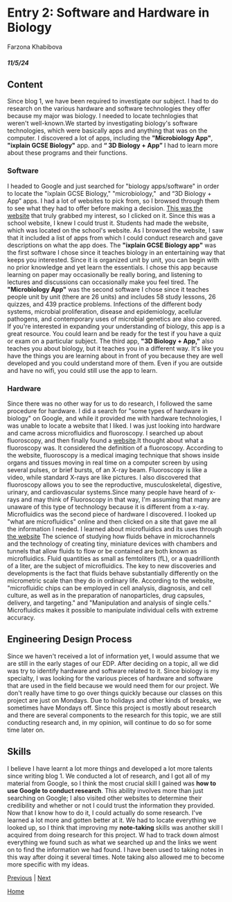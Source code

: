 # Entry 2: Software and Hardware in Biology 
Farzona Khabibova 
##### 11/5/24

## Content
Since blog 1, we have been required to investigate our subject. I had to do research on the various hardware and software technologies they offer because my major was biology. I needed to locate technlogies that weren't well-known.We started by investigating biology's software technologies, which were basically apps and anything that was on the computer. I discovered a lot of apps, including the **"Microbiology App"**, **"ixplain GCSE Biology"** app. and **“ 3D Biology + App”**  I had to learn more about these programs and their functions. 

### Software 
I headed to Google and just searched for "biology apps/software" in order to locate the "ixplain GCSE Biology," "microbiology,"  and “3D Biology + App” apps. I had a lot of websites to pick from, so I browsed through them to see what they had to offer before making a decision. [This was the website](https://www.saintleo.edu/about/stories/blog/download-these-7-best-biology-apps-students) that truly grabbed my interest, so I clicked on it. Since this was a school website, I knew I could trust it. Students had made the website, which was located on the school's website. As I browsed the website, I saw that it included a list of apps from which I could conduct research and gave descriptions on what the app does. The **"ixplain GCSE Biology app"** was the first software I chose since it teaches biology in an entertaining way that keeps you interested. Since it is organized unit by unit, you can begin with no prior knowledge and yet learn the essentials. I chose this app because learning on paper may occasionally be really boring, and listening to lectures and discussions can occasionally make you feel tired. The **"Microbiology App"** was the second software I chose since it teaches people unit by unit (there are 26 units) and includes 58 study lessons, 26 quizzes, and 439 practice problems. Infections of the different body systems, microbial proliferation, disease and epidemiology, acellular pathogens, and contemporary uses of microbial genetics are also covered. If you're interested in expanding your understanding of biology, this app is a great resource. You could learn and be ready for the test if you have a quiz or exam on a particular subject. The third app, **"3D Biology + App,"** also teaches you about biology, but it teaches you in a different way. It's like you have the things you are learning about in front of you because they are well developed and you could understand more of them. Even if you are outside and have no wifi, you could still use the app to learn.

### Hardware 
Since there was no other way for us to do research, I followed the same procedure for hardware. I did a search for "some types of hardware in biology" on Google, and while it provided me with hardware technologies, I was unable to locate a website that I liked. I was just looking into hardware and came across microfluidics and fluoroscopy.  I searched up about fluoroscopy, and then finally found a [website]( https://my.clevelandclinic.org/health/diagnostics/21992-fluoroscopy).It thought about what a fluoroscopy was. It considered the definition of a fluoroscopy. According to the website, fluoroscopy is a medical imaging technique that shows inside organs and tissues moving in real time on a computer screen by using several pulses, or brief bursts, of an X-ray beam. Fluoroscopy is like a video, while standard X-rays are like pictures. I also discovered that fluoroscopy allows you to see the reproductive, musculoskeletal, digestive, urinary, and cardiovascular systems.Since many people have heard of x-rays and may think of Fluoroscopy in that way, I'm assuming that many are unaware of this type of technology because it is different from a x-ray. Microfluidics was the second piece of hardware I discovered. I looked up "what are microfluidics" online and then clicked on a site that gave me all the information I needed. I learned about microfluidics and its uses through [the website](https://www.elveflow.com/microfluidic-reviews/general-microfluidics/a-general-overview-of-microfluidics/) The science of studying how fluids behave in microchannels and the technology of creating tiny, miniature devices with chambers and tunnels that allow fluids to flow or be contained are both known as microfluidics. Fluid quantities as small as femtoliters (fL), or a quadrillionth of a liter, are the subject of microfluidics. The key to new discoveries and developments is the fact that fluids behave substantially differently on the micrometric scale than they do in ordinary life. According to the website, "microfluidic chips can be employed in cell analysis, diagnosis, and cell culture, as well as in the preparation of nanoparticles, drug capsules, delivery, and targeting." and "Manipulation and analysis of single cells." Microfluidics makes it possible to manipulate individual cells with extreme accuracy. 


## Engineering Design Process
Since we haven't received a lot of information yet, I would assume that we are still in the early stages of our EDP. After deciding on a topic, all we did was try to identify hardware and software related to it. Since biology is my specialty, I was looking for the various pieces of hardware and software that are used in the field because we would need them for our project. We don't really have time to go over things quickly because our classes on this project are just on Mondays. Due to holidays and other kinds of breaks, we sometimes have Mondays off. Since this project is mostly about research and there are several components to the research for this topic, we are still conducting research and, in my opinion, will continue to do so for some time later on. 

## Skills 
I believe I have learnt a lot more things and developed a lot more talents since writing blog 1. We conducted a lot of research, and I got all of my material from Google, so I think the most crucial skill I gained was **how to use Google to conduct research**. This ability involves more than just searching on Google; I also visited other websites to determine their credibility and whether or not I could trust the information they provided. Now that I know how to do it, I could actually do some research. I've learned a lot more and gotten better at it. We had to locate everything we looked up, so I think that improving my **note-taking** skills was another skill I acquired from doing research for this project. W had to track down almost everything we found such as what we searched up and the links we went on to find the information we had found. I have been used to taking notes in this way after doing it several times. Note taking also allowed me to become more specific with my ideas. 

[Previous](entry01.md) | [Next](entry03.md)

[Home](../README.md)
